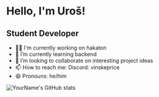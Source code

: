 # Hello, I'm Uroš!

## Student Developer

- 👩‍💻 I'm currently working on hakaton
- 🌱 I’m currently learning backend
- 👯 I’m looking to collaborate on interesting project ideas
- 📫 How to reach me:  Discord: vinskeprice
- 😄 Pronouns: he/him


![YourName's GitHub stats](https://github-readme-stats.vercel.app/api?username=Uros-Katanic&show_icons=true&theme=radical)
